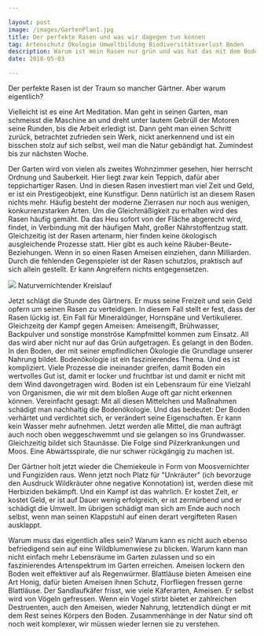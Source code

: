 ```yaml
---

layout: post
image: /images/GartenPlan1.jpg
title: Der perfekte Rasen und was wir dagegen tun können
tag: Artenschutz Ökologie Umweltbildung Biodiversitätsverlust Boden
description: Warum ist mein Rasen nur grün und was hat das mit dem Boden zu tun?
date: 2018-05-03

---
```


Der perfekte Rasen ist der Traum so mancher Gärtner. Aber warum eigentlich?

Vielleicht ist es eine Art Meditation. Man geht in seinen Garten, man schmeisst die Maschine an und dreht unter lautem Gebrüll der Motoren seine Runden, bis die Arbeit erledigt ist. Dann geht man einen Schritt zurück, betrachtet zufrieden sein Werk, nickt anerkennend und ist ein bisschen stolz auf sich selbst, weil man die Natur gebändigt hat. Zumindest bis zur nächsten Woche. 

Der Garten wird von vielen als zweites Wohnzimmer gesehen, hier herrscht Ordnung und Sauberkeit. Hier liegt zwar kein Teppich, dafür aber teppichartiger Rasen. Und in diesen Rasen investiert man viel Zeit und Geld, er ist ein Prestigeobjekt, eine Kunstfigur. Denn natürlich ist an diesem Rasen nichts mehr. Häufig besteht der moderne Zierrasen nur noch aus wenigen, konkurrenzstarken Arten. Um die Gleichmäßigkeit zu erhalten wird des Rasen häufig gemäht. Da das Heu sofort von der Fläche abgerecht wird, findet, in Verbindung mit der häufigen Maht, großer Nährstoffentzug statt. Gleichzeitig ist der Rasen artenarm, hier finden keine ökologisch ausgleichende Prozesse statt. Hier gibt es auch keine Räuber-Beute-Beziehungen. Wenn in so einen Rasen Ameisen einziehen, dann Milliarden. Durch die fehlenden Gegenspieler ist der Rasen schutzlos, praktisch auf sich allein gestellt. Er kann Angreifern nichts entgegensetzen. 

<span class="image fit" >
<img src="/images/Bodenökologie-full_color.png">
Naturvernichtender Kreislauf
</span>

Jetzt schlägt die Stunde des Gärtners. Er muss seine Freizeit und sein Geld opfern um seinen Rasen zu verteidigen. In diesem Fall stellt er fest, dass der Rasen lückig ist. Ein Fall für Mineraldünger, Hornspäne und Vertikulierer. Gleichzeitg der Kampf gegen Ameisen: Ameisengift, Brühwasser, Backpulver und sonstige monströse Kampfmittel kommen zum Einsatz. All das wird aber nicht nur auf das Grün aufgetragen. Es gelangt in den Boden. In den Boden, der mit seiner empfindlichen Ökologie die Grundlage unserer Nahrung bildet. Bodenökologie ist ein faszinierendes Thema. Und es ist kompliziert. Viele Prozesse die ineinander greifen, damit Boden ein wertvolles Gut ist, damit er locker und fruchtbar ist und damit er nicht mit dem Wind davongetragen wird. Boden ist ein Lebensraum für eine Vielzahl von Organismen, die wir mit dem bloßen Auge oft gar nicht erkennen können. Vereinfacht gesagt: Mit all diesen Mittelchen und Maßnahmen schädigt man nachhaltig die Bodenökologie. Und das bedeutet: Der Boden verhärtet und verdichtet sich, er verändert seine Eigenschaften. Er kann kein Wasser mehr aufnehmen. Jetzt werden alle Mittel, die man aufträgt auch noch oben weggeschwemmt und sie gelangen so ins Grundwasser. Gleichzeitig bildet sich Staunässe. Die Folge sind Pilzerkrankungen und Moos. Eine Abwärtsspirale, die nur schwer rückgängig zu machen ist.

Der Gärtner holt jetzt wieder die Chemiekeule in Form von Moosvernichter und Fungiziden raus. Wenn jetzt noch Platz für "Unkräuter" (ich bevorzuge den Ausdruck Wildkräuter ohne negative Konnotation) ist, werden diese mit Herbiziden bekämpft. Und ein Kampf ist das wahrlich. Er kostet Zeit, er kostet Geld, er ist auf Dauer wenig erfolgreich, er ist zermürbend und er schädigt die Umwelt. Im übrigen schädigt man sich am Ende auch noch selbst, wenn man seinen Klappstuhl auf einen derart vergifteten Rasen ausklappt.

Warum muss das eigentlich alles sein? Warum kann es nicht auch ebenso befriedigend sein auf eine Wildblumenwiese zu blicken. Warum kann man nicht einfach mehr Lebensräume im Garten zulassen und so ein faszinierendes Artenspektrum im Garten erreichen. Ameisen lockern den Boden weit effektiver auf als Regenwürmer. Blattläuse bieten Ameisen eine Art Honig, dafür bieten Ameisen ihnen Schutz, Florfliegen fressen gerne Blattläuse. Der Sandlaufkäfer frisst, wie viele Käferarten, Ameisen. Er selbst wird von Vögeln gefressen. Wenn ein Vogel stirbt bietet er zahlreichen Destruenten, auch den Ameisen, wieder Nahrung, letztendlich düngt er mit dem Rest seines Körpers den Boden. Zusammenhänge in der Natur sind oft noch weit komplexer, wir müssen wieder lernen sie zu verstehen. 



